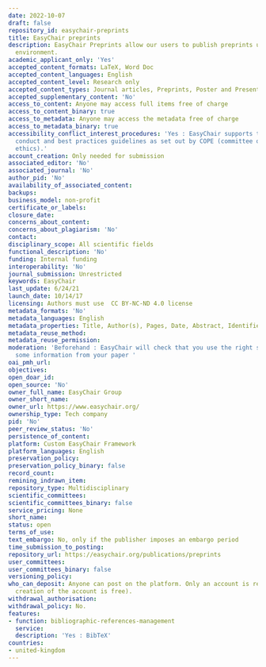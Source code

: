 ```yaml
---
date: 2022-10-07
draft: false
repository_id: easychair-preprints
title: EasyChair preprints
description: EasyChair Preprints allow our users to publish preprints using the EasyChair
  environment.
academic_applicant_only: 'Yes'
accepted_content_formats: LaTeX, Word Doc
accepted_content_languages: English
accepted_content_level: Research only
accepted_content_types: Journal articles, Preprints, Poster and Presentations
accepted_supplementary_content: 'No'
access_to_content: Anyone may access full items free of charge
access_to_content_binary: true
access_to_metadata: Anyone may access the metadata free of charge
access_to_metadata_binary: true
accessibility_conflict_interest_procedures: 'Yes : EasyChair supports the code of
  conduct and best practices guidelines as set out by COPE (committee on publication
  ethics).'
account_creation: Only needed for submission
associated_editor: 'No'
associated_journal: 'No'
author_pid: 'No'
availability_of_associated_content:
backups:
business_model: non-profit
certificate_or_labels:
closure_date:
concerns_about_content:
concerns_about_plagiarism: 'No'
contact:
disciplinary_scope: All scientific fields
functional_description: 'No'
funding: Internal funding
interoperability: 'No'
journal_submission: Unrestricted
keywords: EasyChair
last_update: 6/24/21
launch_date: 10/14/17
licensing: Authors must use  CC BY-NC-ND 4.0 license
metadata_formats: 'No'
metadata_languages: English
metadata_properties: Title, Author(s), Pages, Date, Abstract, Identifier, Keyphrases
metadata_reuse_method:
metadata_reuse_permission:
moderation: 'Beforehand : EasyChair will check that you use the right style, extract
  some information from your paper '
oai_pmh_url:
objectives:
open_doar_id:
open_source: 'No'
owner_full_name: EasyChair Group
owner_short_name:
owner_url: https://www.easychair.org/
ownership_type: Tech company
pid: 'No'
peer_review_status: 'No'
persistence_of_content:
platform: Custom EasyChair Framework
platform_languages: English
preservation_policy:
preservation_policy_binary: false
record_count:
remining_indrawn_item:
repository_type: Multidisciplinary
scientific_committees:
scientific_committees_binary: false
service_pricing: None
short_name:
status: open
terms_of_use:
text_embargo: No, only if the publisher imposes an embargo period
time_submission_to_posting:
repository_url: https://easychair.org/publications/preprints
user_committees:
user_committees_binary: false
versioning_policy:
who_can_deposit: Anyone can post on the platform. Only an account is required ( The
  creation of the account is free).
withdrawal_authorisation:
withdrawal_policy: No.
features:
- function: bibliographic-references-management
  service:
  description: 'Yes : BibTeX'
countries:
- united-kingdom
---
```



